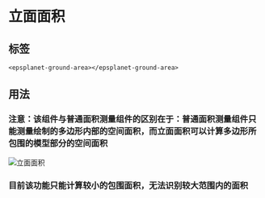 #  立面面积

## 标签

```vue
<epsplanet-ground-area></epsplanet-ground-area>
```

## 用法

### **注意**：该组件与普通面积测量组件的区别在于：普通面积测量组件只能测量绘制的多边形内部的空间面积，而立面面积可以计算多边形所包围的模型部分的空间面积

![立面面积](../../assets/3DArea.png)

### 目前该功能只能计算较小的包围面积，无法识别较大范围内的面积
